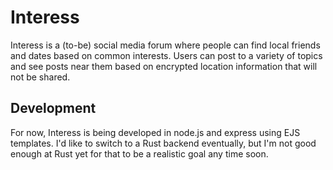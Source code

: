 # Interess
Interess is a (to-be) social media forum where people can find local friends and dates based on common interests. Users can post to a variety of topics and see posts near them based on encrypted location information that will not be shared.
## Development
For now, Interess is being developed in node.js and express using EJS templates. I'd like to switch to a Rust backend eventually, but I'm not good enough at Rust yet for that to be a realistic goal any time soon.